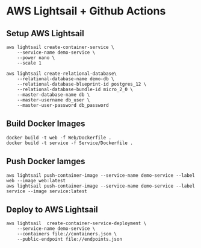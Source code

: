 # AWS Lightsail + Github Actions

## Setup AWS Lightsail

```shell
aws lightsail create-container-service \
    --service-name demo-service \
    --power nano \
    --scale 1

aws lightsail create-relational-database\
    --relational-database-name demo-db \
    --relational-database-blueprint-id postgres_12 \
    --relational-database-bundle-id micro_2_0 \
    --master-database-name db \
    --master-username db_user \
    --master-user-password db_password
```

## Build Docker Images

```shell
docker build -t web -f Web/Dockerfile .
docker build -t service -f Service/Dockerfile .
```

## Push Docker Iamges

```shell
aws lightsail push-container-image --service-name demo-service --label web --image web:latest
aws lightsail push-container-image --service-name demo-service --label service --image service:latest
```

## Deploy to AWS Lightsail

```shell
aws lightsail  create-container-service-deployment \
    --service-name demo-service \
    --containers file://containers.json \
    --public-endpoint file://endpoints.json
```

